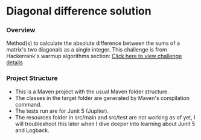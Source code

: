 # Diagonal difference solution


### Overview
Method(s) to calculate the absolute difference between the sums of a matrix's two diagonals as a single integer.
This challenge is from Hackerrank's warmup algorithms section: <a target="_blank" href="https://www.hackerrank.com/challenges/diagonal-difference">Click here to view challenge details</a>


### Project Structure
 * This is a Maven project with the usual Maven folder structure.
 * The classes in the target folder are generated by Maven's compilation command.
 * The tests run are for Junit 5 (Jupiter).
 * The resources folder in src/main and src/test are not working as of yet, I will troubleshoot this later when I dive deeper into learning about Junit 5 and Logback.

